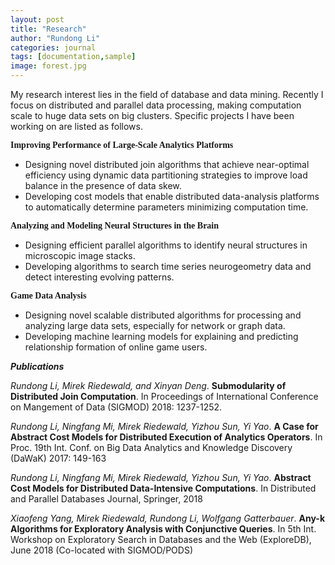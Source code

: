 ```yaml
---
layout: post
title: "Research"
author: "Rundong Li"
categories: journal
tags: [documentation,sample]
image: forest.jpg
---
```


My research interest lies in the field of database and data mining. Recently I focus on distributed and parallel data processing, making computation scale to huge data sets on big clusters. Specific projects I have been working on are listed as follows.

 <span style="font-family:Verdana; font-size:bigger;">**Improving Performance of Large-Scale Analytics Platforms**</span>

 - Designing novel distributed join algorithms that achieve near-optimal efficiency using dynamic data partitioning strategies to improve load balance in the presence of data skew.
 - Developing cost models that enable distributed data-analysis platforms to automatically determine parameters minimizing computation time.

<span style="font-family:Verdana; font-size:bigger;">**Analyzing and Modeling Neural Structures in the Brain**</span>
 
 - Designing efficient parallel algorithms to identify neural structures in microscopic image stacks.
 - Developing algorithms to search time series neurogeometry data and detect interesting evolving patterns.
 
<span style="font-family:Verdana; font-size:bigger;">**Game Data Analysis**</span>

 - Designing novel scalable distributed algorithms for processing and analyzing large data sets, especially for network or graph data.
 - Developing machine learning models for explaining and predicting relationship formation of online game users.



 ***Publications***

_Rundong Li, Mirek Riedewald, and Xinyan Deng_. **Submodularity of Distributed Join Computation**. In Proceedings of International Conference on Mangement of Data (SIGMOD) 2018: 1237-1252.

_Rundong Li, Ningfang Mi, Mirek Riedewald, Yizhou Sun, Yi Yao_. **A Case for Abstract Cost Models for Distributed Execution of Analytics Operators**. In Proc. 19th Int. Conf. on Big Data Analytics and Knowledge Discovery (DaWaK) 2017: 149-163

_Rundong Li, Ningfang Mi, Mirek Riedewald, Yizhou Sun, Yi Yao_. **Abstract Cost Models for Distributed Data-Intensive Computations**. In Distributed and Parallel Databases Journal, Springer, 2018

_Xiaofeng Yang, Mirek Riedewald, Rundong Li, Wolfgang Gatterbauer_. **Any-k Algorithms for Exploratory Analysis with Conjunctive Queries**. In 5th Int. Workshop on Exploratory Search in Databases and the Web (ExploreDB), June 2018 (Co-located with SIGMOD/PODS)
